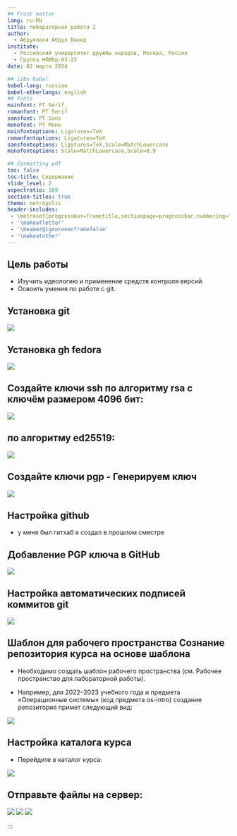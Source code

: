 ```yaml
---
## Front matter
lang: ru-RU
title: лобараторная работа 2
author:
  - Абдуллахи Абдул Вахид
institute:
  - Российский университет дружбы народов, Москва, Россия
  - Группа НПИбд-03-23
date: 02 марта 2024

## i18n babel
babel-lang: russian
babel-otherlangs: english
## Fonts
mainfont: PT Serif
romanfont: PT Serif
sansfont: PT Sans
monofont: PT Mono
mainfontoptions: Ligatures=TeX
romanfontoptions: Ligatures=TeX
sansfontoptions: Ligatures=TeX,Scale=MatchLowercase
monofontoptions: Scale=MatchLowercase,Scale=0.9

## Formatting pdf
toc: false
toc-title: Содержание
slide_level: 2
aspectratio: 169
section-titles: true
theme: metropolis
header-includes:
 - \metroset{progressbar=frametitle,sectionpage=progressbar,numbering=fraction}
 - '\makeatletter'
 - '\beamer@ignorenonframefalse'
 - '\makeatother'
---
```


## Цель работы
 
- Изучить идеологию и применение средств контроля версий.
- Освоить умения по работе с git.

## Установка git

![](./image/1.jpg)

## Установка gh fedora
 
 ![](./image/2.jpg)
 
## Создайте ключи ssh по алгоритму rsa с ключём размером 4096 бит:

![](./image/8.jpg)

## по алгоритму ed25519:

![](./image/9.jpg)

## Создайте ключи pgp - Генерируем ключ

![](./image/10.jpg)

## Настройка github
 
 - у меня был гитхаб я создал в прошлом сместре
 
## Добавление PGP ключа в GitHub

![](./image/12.jpg)

## Настройка автоматических подписей коммитов git

![](./image/15.jpg)

## Шаблон для рабочего пространства Сознание репозитория курса на основе шаблона
 - Необходимо создать шаблон рабочего пространства (см. Рабочее пространство для лабораторной работы).
 
 - Например, для 2022–2023 учебного года и предмета «Операционные системы» (код предмета os-intro) создание репозитория примет следующий вид:
 
 ![](./image/17.jpg)
 
## Настройка каталога курса
 - Перейдите в каталог курса:
 
 ![](./image/18.jpg)
 
## Отправьте файлы на сервер:
![](./image/21.jpg)
![](./image/21-1.jpg)
![](./image/21-2.jpg)

:::


